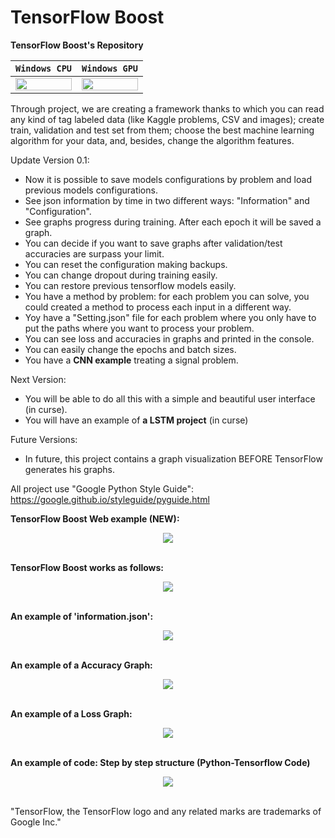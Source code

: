 # TensorFlow Boost
**TensorFlow Boost's Repository**

| **`Windows CPU`** | **`Windows GPU`** |
|-------------------|-------------------|
|<img src="https://github.com/Gabvaztor/TFBoost/blob/master/Documentation/Images/Build_Passing.png" height="20" width="90"> | <img src="https://github.com/Gabvaztor/TFBoost/blob/master/Documentation/Images/Build_Passing.png" height="20" width="90">

Through project, we are creating a framework thanks to which you can read any kind of tag labeled data (like Kaggle problems, CSV and images); create train, validation and test set from them; choose the best machine learning algorithm for your data, and, besides, change the algorithm features.

Update Version 0.1:

  - Now it is possible to save models configurations by problem and load previous models configurations.
  - See json information by time in two different ways: "Information" and "Configuration".
  - See graphs progress during training. After each epoch it will be saved a graph. 
  - You can decide if you want to save graphs after validation/test accuracies are surpass your limit.
  - You can reset the configuration making backups.  
  - You can change dropout during training easily.
  - You can restore previous tensorflow models easily.
  - You have a method by problem: for each problem you can solve, you could created a method to process each input in a different way.
  - Yoy have a "Setting.json" file for each problem where you only have to put the paths where you want to process your problem.
  - You can see loss and accuracies in graphs and printed in the console.
  - You can easily change the epochs and batch sizes.
  - You have a **CNN example** treating a signal problem.
  
Next Version:

  - You will be able to do all this with a simple and beautiful user interface (in curse).
  - You will have an example of **a LSTM project** (in curse)
  
Future Versions:

  - In future, this project contains a graph visualization BEFORE TensorFlow generates his graphs.


All project use "Google Python Style Guide":
https://google.github.io/styleguide/pyguide.html

**TensorFlow Boost Web example (NEW):**

<div align="center">
<img src="https://github.com/Gabvaztor/TFBoost/blob/master/Documentation/Images/tfboost-framework-web-example.png"><br>
<br>
</div>

**TensorFlow Boost works as follows:**

<div align="center">
<img src="https://github.com/Gabvaztor/TFBoost/blob/master/Documentation/Images/CSV_Diagram.png"><br><br>
</div>

**An example of 'information.json':**

<div align="center">
<img src="https://github.com/Gabvaztor/TFBoost/blob/master/Documentation/Images/Information_Example.png"><br><br>
</div>

**An example of a Accuracy Graph:**

<div align="center">
<img src="https://github.com/Gabvaztor/TFBoost/blob/master/Documentation/Images/Graph_Accuracy.png"><br><br>
</div>

**An example of a Loss Graph:**

<div align="center">
<img src="https://github.com/Gabvaztor/TFBoost/blob/master/Documentation/Images/Graph_Loss.png"><br><br>
</div>

**An example of code: Step by step structure (Python-Tensorflow Code)**

<div align="center">
<img src="https://github.com/Gabvaztor/TFBoost/blob/master/Documentation/Images/Example_Code.png"><br><br>
</div>

"TensorFlow, the TensorFlow logo and any related marks are trademarks of Google Inc."
